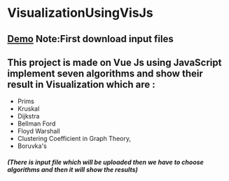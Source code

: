 # VisualizationUsingVisJs
## [Demo](https://masads.github.io/VisualizationUsingVisJs/) Note:First download input files
## This project is made on Vue Js using JavaScript implement seven algorithms and show their result in Visualization which are :
- Prims
- Kruskal
- Dijkstra
- Bellman Ford
- Floyd Warshall
- Clustering Coefficient in Graph Theory,
- Boruvka's
##### (There is input file which will be uploaded then we have to choose algorithms and then it will show the results)
